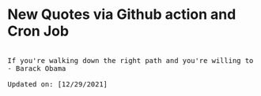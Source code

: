 # New Quotes via Github action and Cron Job

<pre>
<!-- #quote -->
If you're walking down the right path and you're willing to keep walking, eventually you'll make progress.
- Barack Obama

Updated on: [12/29/2021]
<!-- #quoteEnd -->
</pre>
